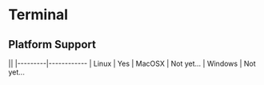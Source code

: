 # Terminal

## Platform Support

||
|---------|------------
| Linux   | Yes
| MacOSX  | Not yet...
| Windows | Not yet...
